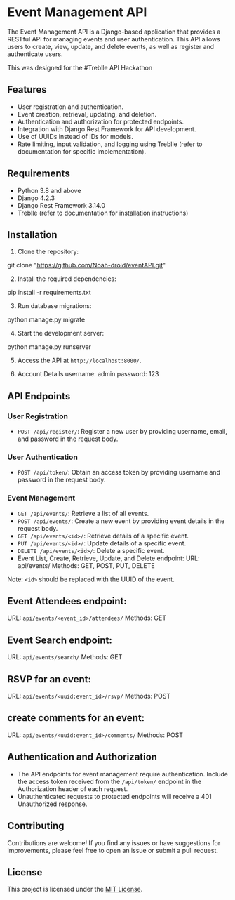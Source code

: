 # Event Management API

The Event Management API is a Django-based application that provides a RESTful API for managing events and user authentication. This API allows users to create, view, update, and delete events, as well as register and authenticate users.

This was designed for the #Treblle API Hackathon

## Features

- User registration and authentication.
- Event creation, retrieval, updating, and deletion.
- Authentication and authorization for protected endpoints.
- Integration with Django Rest Framework for API development.
- Use of UUIDs instead of IDs for models.
- Rate limiting, input validation, and logging using Treblle (refer to documentation for specific implementation).

## Requirements

- Python 3.8 and above
- Django 4.2.3
- Django Rest Framework 3.14.0
- Treblle (refer to documentation for installation instructions)

## Installation

1. Clone the repository:

git clone "https://github.com/Noah-droid/eventAPI.git"

2. Install the required dependencies:
   
pip install -r requirements.txt

3. Run database migrations:

python manage.py migrate

4. Start the development server:

python manage.py runserver

5. Access the API at `http://localhost:8000/`.

6. Account Details
username: admin
password: 123

## API Endpoints

### User Registration
- `POST /api/register/`: Register a new user by providing username, email, and password in the request body.

### User Authentication
- `POST /api/token/`: Obtain an access token by providing username and password in the request body.

### Event Management
- `GET /api/events/`: Retrieve a list of all events.
- `POST /api/events/`: Create a new event by providing event details in the request body.
- `GET /api/events/<id>/`: Retrieve details of a specific event.
- `PUT /api/events/<id>/`: Update details of a specific event.
- `DELETE /api/events/<id>/`: Delete a specific event.
- Event List, Create, Retrieve, Update, and Delete endpoint:
URL: api/events/
Methods: GET, POST, PUT, DELETE

Note: `<id>` should be replaced with the UUID of the event.


## Event Attendees endpoint:
URL: `api/events/<event_id>/attendees/`
Methods: GET

## Event Search endpoint:
URL: `api/events/search/`
Methods: GET

##  RSVP for an event:
URL: `api/events/<uuid:event_id>/rsvp/` 
Methods: POST

## create comments for an event:
URL: `api/events/<uuid:event_id>/comments/`
Methods: POST


## Authentication and Authorization

- The API endpoints for event management require authentication. Include the access token received from the `/api/token/` endpoint in the Authorization header of each request.
- Unauthenticated requests to protected endpoints will receive a 401 Unauthorized response.

## Contributing

Contributions are welcome! If you find any issues or have suggestions for improvements, please feel free to open an issue or submit a pull request.

## License

This project is licensed under the [MIT License](LICENSE).
